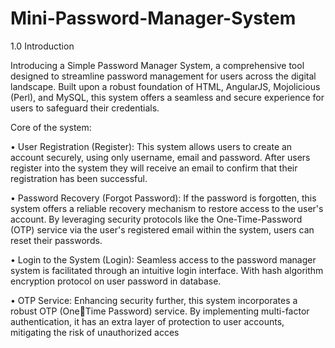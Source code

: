 # Mini-Password-Manager-System

1.0 Introduction

Introducing a Simple Password Manager System, a comprehensive tool designed to streamline 
password management for users across the digital landscape. Built upon a robust foundation of 
HTML, AngularJS, Mojolicious (Perl), and MySQL, this system offers a seamless and secure 
experience for users to safeguard their credentials.

Core of the system:

• User Registration (Register): This system allows users to create an account securely, 
using only username, email and password. After users register into the system they will 
receive an email to confirm that their registration has been successful.

• Password Recovery (Forgot Password): If the password is forgotten, this system 
offers a reliable recovery mechanism to restore access to the user's account. By 
leveraging security protocols like the One-Time-Password (OTP) service via the user's 
registered email within the system, users can reset their passwords.

• Login to the System (Login): Seamless access to the password manager system is 
facilitated through an intuitive login interface. With hash algorithm encryption protocol 
on user password in database.

• OTP Service: Enhancing security further, this system incorporates a robust OTP (OneTime Password) service. By implementing multi-factor authentication, it has an extra 
layer of protection to user accounts, mitigating the risk of unauthorized acces
